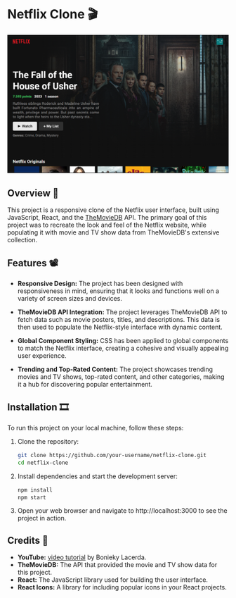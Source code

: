 # Netflix Clone 🎬

![Netflix Clone](src\assets\netflixclone-print.png)

## Overview 🍿

This project is a responsive clone of the Netflix user interface, built using JavaScript, React, and the [TheMovieDB](https://www.themoviedb.org/) API. The primary goal of this project was to recreate the look and feel of the Netflix website, while populating it with movie and TV show data from TheMovieDB's extensive collection.

## Features 📽️

- **Responsive Design:** The project has been designed with responsiveness in mind, ensuring that it looks and functions well on a variety of screen sizes and devices.

- **TheMovieDB API Integration:** The project leverages TheMovieDB API to fetch data such as movie posters, titles, and descriptions. This data is then used to populate the Netflix-style interface with dynamic content.

- **Global Component Styling:** CSS has been applied to global components to match the Netflix interface, creating a cohesive and visually appealing user experience.

- **Trending and Top-Rated Content:** The project showcases trending movies and TV shows, top-rated content, and other categories, making it a hub for discovering popular entertainment.

## Installation 🎞️

To run this project on your local machine, follow these steps:

1. Clone the repository:

   ```bash
   git clone https://github.com/your-username/netflix-clone.git
   cd netflix-clone
   ```

2. Install dependencies and start the development server:
   ```bash
   npm install
   npm start
   ```
3. Open your web browser and navigate to http://localhost:3000 to see the project in action.

## Credits 🍿

- **YouTube:** [video tutorial](https://www.youtube.com/watch?v=tBweoUiMsDg) by Bonieky Lacerda.
- **TheMovieDB:** The API that provided the movie and TV show data for this project.
- **React:** The JavaScript library used for building the user interface.
- **React Icons:** A library for including popular icons in your React projects.
